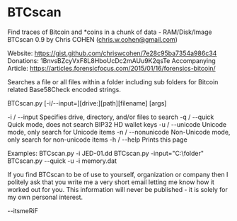 # BTCscan
Find traces of Bitcoin and *coins in a chunk of data - RAM/Disk/Image
BTCscan 0.9 by Chris COHEN (chris.w.cohen@gmail.com)

Website: https://gist.github.com/chriswcohen/7e28c95ba7354a986c34
Donations: 1BnvsBZcyVxF8L8HboUcDc2mAUu9K2qsTe
Accompanying Article: https://articles.forensicfocus.com/2015/01/16/forensics-bitcoin/

Searches a file or all files within a folder including sub folders for Bitcoin
related Base58Check encoded strings.


BTCscan.py [-i/--input=][drive:][path][filename] [args]

-i / --input       Specifies drive, directory, and/or files to search
-q / --quick       Quick mode, does not search BIP32 HD wallet keys
-u / --unicode     Unicode mode, only search for Unicode items
-n / --nonunicode  Non-Unicode mode, only search for non-unicode items
-h / --help        Prints this page

Examples:
   BTCscan.py -i JED-01.dd
   BTCscan.py -input="C:\folder\"
   BTCscan.py --quick -u -i memory.dat
   
If you find BTCscan to be of use to yourself, organization or company then I
politely ask that you write me a very short email letting me know how it
worked out for you. This information will never be published - it is solely
for my own personal interest.

--itsmeRiF

